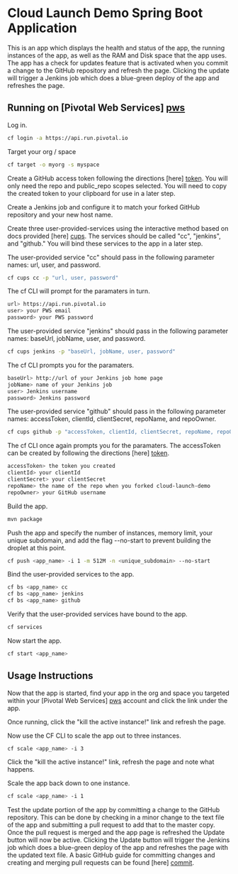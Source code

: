 # Cloud Launch Demo Spring Boot Application

This is an app which displays the health and status of the app, the running instances of the app, as well as the RAM and Disk space that the app uses. The app has a check for updates feature that is activated when you commit a change to the GitHub repository and refresh the page. Clicking the update will trigger a Jenkins job which does a blue-green deploy of the app and refreshes the page.

## Running on [Pivotal Web Services] [pws]

Log in.

```bash
cf login -a https://api.run.pivotal.io
```

Target your org / space

```bash
cf target -o myorg -s myspace
```

Create a GitHub access token following the directions [here] [token]. You will only need the repo and public_repo scopes selected. You will need to copy the created token to your clipboard for use in a later step. 

Create a Jenkins job and configure it to match your forked GitHub repository and your new host name.

Create three user-provided-services using the interactive method based on docs provided [here] [cups]. The services should be called "cc", "jenkins", and "github." You will bind these services to the app in a later step. 

The user-provided service "cc" should pass in the following parameter names: url, user, and password.

```bash
cf cups cc -p "url, user, password"
```

The cf CLI will prompt for the paramaters in turn.

```bash
url> https://api.run.pivotal.io
user> your PWS email
password> your PWS password
```

The user-provided service "jenkins" should pass in the following parameter names: baseUrl, jobName, user, and password.

```bash
cf cups jenkins -p "baseUrl, jobName, user, password"
```

The cf CLI prompts you for the paramaters.

```bash
baseUrl> http://url of your Jenkins job home page
jobName> name of your Jenkins job
user> Jenkins username
password> Jenkins password
```

The user-provided service "github" should pass in the following parameter names: accessToken, clientId, clientSecret, repoName, and repoOwner.

```bash
cf cups github -p "accessToken, clientId, clientSecret, repoName, repoOwner"
```

The cf CLI once again prompts you for the paramaters. The accessToken can be created by following the directions [here] [token].

```bash
accessToken> the token you created 
clientId> your clientId
clientSecret> your clientSecret
repoName> the name of the repo when you forked cloud-launch-demo
repoOwner> your GitHub username
```

Build the app.

```bash
mvn package
```

Push the app and specify the number of instances, memory limit, your unique subdomain, and add the flag --no-start to prevent building the droplet at this point.

```bash
cf push <app_name> -i 1 -m 512M -n <unique_subdomain> --no-start
```

Bind the user-provided services to the app.

```bash
cf bs <app_name> cc
cf bs <app_name> jenkins
cf bs <app_name> github
```

Verify that the user-provided services have bound to the app.

```bash
cf services
```

Now start the app.

```bash
cf start <app_name>
```

## Usage Instructions

Now that the app is started, find your app in the org and space you targeted within your [Pivotal Web Services] [pws] account and click the link under the app.

Once running, click the "kill the active instance!" link and refresh the page.

Now use the CF CLI to scale the app out to three instances. 

```bash
cf scale <app_name> -i 3
```

Click the "kill the active instance!" link, refresh the page and note what happens.

Scale the app back down to one instance.

```bash
cf scale <app_name> -i 1
```

Test the update portion of the app by committing a change to the GitHub repository. This can be done by checking in a minor change to the text file of the app and submitting a pull request to add that to the master copy. Once the pull request is merged and the app page is refreshed the Update button will now be active. Clicking the Update button will trigger the Jenkins job which does a blue-green deploy of the app and refreshes the page with the updated text file.
A basic GitHub guide for committing changes and creating and merging pull requests can be found [here] [commit].


[pws]:https://run.pivotal.io
[token]:https://help.github.com/articles/creating-an-access-token-for-command-line-use/ 
[cups]:http://docs.pivotal.io/pivotalcf/devguide/services/user-provided.html#user-cups
[commit]:https://guides.github.com/activities/hello-world/
